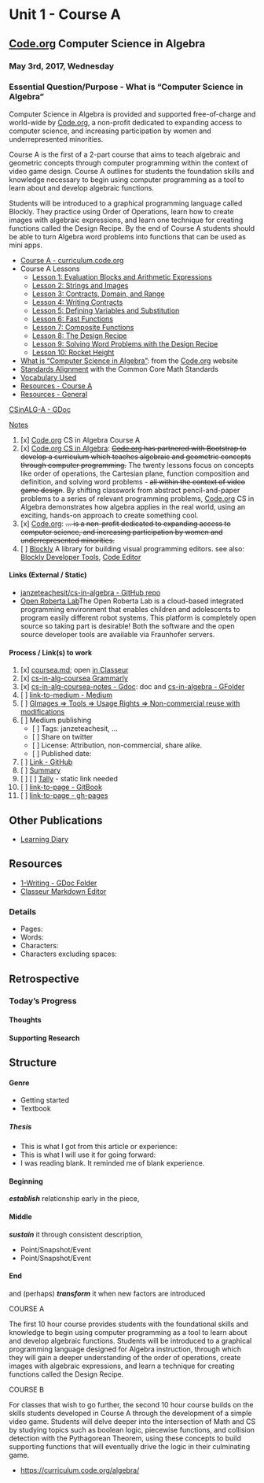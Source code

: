 <h1 id="unit-1---course-a">Unit 1 - Course A</h1>
<h2 id="code.org-computer-science-in-algebra"><a href="http://Code.org">Code.org</a> Computer Science in Algebra</h2>
<h3 id="may-3rd-2017-wednesday">May 3rd, 2017, Wednesday</h3>
<h3 id="essential-questionpurpose---what-is-computer-science-in-algebra">Essential Question/Purpose - What is “Computer Science in Algebra”</h3>
<p>Computer Science in Algebra is provided and supported free-of-charge and world-wide by <a href="https://code.org/about">Code.org</a>, a non-profit dedicated to expanding access to computer science, and increasing participation by women and underrepresented minorities.</p>
<p>Course A is the first of a 2-part course that aims to teach algebraic and geometric concepts through computer programming within the context of video game design.  Course A outlines for students the foundation skills and knowledge necessary to begin using computer programming as a tool to learn about and develop algebraic functions.</p>
<p>Students will be introduced to a graphical programming language called Blockly. They practice using Order of Operations, learn how to create images with algebraic expressions, and learn one technique for creating functions called the Design Recipe. By the end of Course A students should be able to turn Algebra word problems into functions that can be used as mini apps.</p>
<ul>
<li><a href="https://curriculum.code.org/algebra/courseA/">Course A - curriculum.code.org</a></li>
<li>Course A Lessons
<ul>
<li><a href="https://curriculum.code.org/algebra/courseA/1/">Lesson 1: Evaluation Blocks and Arithmetic Expressions</a></li>
<li><a href="https://curriculum.code.org/algebra/courseA/2/">Lesson 2: Strings and Images</a></li>
<li><a href="https://curriculum.code.org/algebra/courseA/3/">Lesson 3: Contracts, Domain, and Range</a></li>
<li><a href="https://curriculum.code.org/algebra/courseA/4/">Lesson 4: Writing Contracts</a></li>
<li><a href="https://curriculum.code.org/algebra/courseA/5/">Lesson 5: Defining Variables and Substitution</a></li>
<li><a href="https://curriculum.code.org/algebra/courseA/6/">Lesson 6: Fast Functions</a></li>
<li><a href="https://curriculum.code.org/algebra/courseA/7/">Lesson 7: Composite Functions</a></li>
<li><a href="https://curriculum.code.org/algebra/courseA/8/">Lesson 8: The Design Recipe</a></li>
<li><a href="https://curriculum.code.org/algebra/courseA/9/">Lesson 9: Solving Word Problems with the Design Recipe</a></li>
<li><a href="https://curriculum.code.org/algebra/courseA/10/">Lesson 10: Rocket Height</a></li>
</ul>
</li>
<li><a href="https://code.org/curriculum/algebra">What is “Computer Science in Algebra”</a>: from the <a href="http://Code.org">Code.org</a> website</li>
<li><a href="https://curriculum.code.org/algebra/standards/">Standards Alignment</a> with the Common Core Math Standards</li>
<li><a href="https://curriculum.code.org/algebra/vocab/">Vocabulary Used</a></li>
<li><a href="https://curriculum.code.org/algebra/resources/">Resources - Course A</a></li>
<li><a href="https://curriculum.code.org/algebra/resources/">Resources - General</a></li>
</ul>
<p><a href="https://drive.google.com/open?id=1KGs3tFkXC3jZVL6-cxEfluVX8tZv6p06g1jZ1IFrZ2E">CSinALG-A - GDoc</a></p>
<p><a href="coursea-notes.md">Notes</a></p>
<ol>
<li>[x] <a href="http://Code.org">Code.org</a> CS in Algebra Course A</li>
<li>[x] <a href="https://curriculum.code.org/algebra/">Code.org CS in Algebra</a>: <s><a href="http://Code.org">Code.org</a> has partnered with Bootstrap to develop a curriculum which teaches algebraic and geometric concepts through computer programming.</s> The twenty lessons focus on concepts like order of operations, the Cartesian plane, function composition and definition, and solving word problems - <s>all within the context of video game design</s>. By shifting classwork from abstract pencil-and-paper problems to a series of relevant programming problems, <a href="http://Code.org">Code.org</a> CS in Algebra demonstrates how algebra applies in the real world, using an exciting, hands-on approach to create something cool.</li>
<li>[x] <a href="https://code.org/about">Code.org</a>: <s>… is a non-profit dedicated to expanding access to computer science, and increasing participation by women and underrepresented minorities.</s></li>
<li>[ ] <a href="https://developers.google.com/blockly/">Blockly</a> A library for building visual programming editors. see also:  <a href="https://blockly-demo.appspot.com/static/demos/blockfactory/index.html">Blockly Developer Tools</a>, <a href="https://blockly-demo.appspot.com/static/demos/code/index.html">Code Editor</a></li>
</ol>
<h4 id="links-external--static">Links (External / Static)</h4>
<ul>
<li><a href="https://github.com/janzeteachesit/cs-in-algebra">janzeteachesit/cs-in-algebra - GitHub repo</a></li>
<li><a href="https://lab.open-roberta.org/">Open Roberta Lab</a>The Open Roberta Lab is a cloud-based integrated programming environment that enables children and adolescents to program easily different robot systems. This platform is completely open source so taking part is desirable! Both the software and the open source developer tools are available via Fraunhofer servers.</li>
</ul>
<h4 id="process--links-to-work">Process / Link(s) to work</h4>
<ol>
<li>[x] <a href="https://github.com/janzeteachesit/cs-in-algebra/blob/master/coursea.md">coursea.md</a>; open <a href="https://app.classeur.io/#!/files/hRqqEOmHrYrYk8TPpYmc">in Classeur</a></li>
<li>[x] <a href="https://app.grammarly.com/docs/165165827">cs-in-alg-coursea Grammarly</a></li>
<li>[x] <a href="https://docs.google.com/document/d/1nNFw6lUaLK_SEfo8eHtL912JhzpvwOJxLyOxccRZ9RU/edit?usp=sharing">cs-in-alg-coursea-notes - Gdoc</a>: doc and <a href="https://drive.google.com/open?id=0BysMfTbvAUUVWGltMWVOeHFJOTg">cs-in-algebra - GFolder</a></li>
<li>[ ] <a href="https://medium.com/new-story">link-to-medium - Medium</a></li>
<li>[ ] <a href="https://www.google.ca/search?site=&amp;tbm=isch&amp;source=hp&amp;biw=1050&amp;bih=1535&amp;q=writing&amp;oq=writing&amp;gs_l=img.3..35i39k1j0l9.3740.4602.0.5147.8.8.0.0.0.0.51.309.7.7.0....0...1.1.64.img..1.7.305.0.uKI6HM6QkmA#q=writing&amp;tbs=sur:fm&amp;tbm=isch">GImages =&gt; Tools =&gt; Usage Rights =&gt; Non-commercial reuse with modifications</a></li>
<li>[ ] Medium publishing
<ul>
<li>[ ] Tags: janzeteachesit, …</li>
<li>[ ] Share on twitter</li>
<li>[ ] License: Attribution, non-commercial, share alike.</li>
<li>[ ] Published date:</li>
</ul>
</li>
<li>[ ] <a href="100.md">Link - GitHub</a></li>
<li>[ ] <a href="../SUMMARY.md">Summary</a></li>
<li>[ ] [ ] <a href="tally.md">Tally</a> - static link needed</li>
<li>[ ] <a href="https://www.gitbook.com/@janzeteachesit">link-to-page - GitBook</a></li>
<li>[ ] <a href="https://janzeteachesit.github.io/">link-to-page - gh-pages</a></li>
</ol>
<h2 id="other-publications">Other Publications</h2>
<ul>
<li><a href="https://janzeteachesit.github.io/Learning-Diary/">Learning Diary</a></li>
</ul>
<h2 id="resources">Resources</h2>
<ul>
<li><a href="https://drive.google.com/drive/u/0/folders/0BxQaMnTJamWkfjU3VURSVS1lTHlJamh3Y0dTU3BpMmtQbVN2aEpmWEt2eXBoMVJnRk8xVXM">1-Writing - GDoc Folder</a></li>
<li><a href="https://app.classeur.io/">Classeur Markdown Editor</a></li>
</ul>
<h3 id="details">Details</h3>
<ul>
<li>Pages:</li>
<li>Words:</li>
<li>Characters:</li>
<li>Characters excluding spaces:</li>
</ul>
<h2 id="retrospective">Retrospective</h2>
<h3 id="todays-progress">Today’s Progress</h3>
<h4 id="thoughts">Thoughts</h4>
<h4 id="supporting-research">Supporting Research</h4>
<h2 id="structure">Structure</h2>
<h4 id="genre">Genre</h4>
<ul>
<li>Getting started</li>
<li>Textbook</li>
</ul>
<h5 id="thesis">Thesis</h5>
<ul>
<li>This is what I got from this article or experience:</li>
<li>This is what I will use it for going forward:</li>
<li>I was reading blank.  It reminded me of blank experience.</li>
</ul>
<h4 id="beginning">Beginning</h4>
<p><strong><em>establish</em></strong> relationship early in the piece,</p>
<h4 id="middle">Middle</h4>
<p><strong><em>sustain</em></strong> it through consistent description,</p>
<ul>
<li>Point/Snapshot/Event</li>
<li>Point/Snapshot/Event</li>
</ul>
<h4 id="end">End</h4>
<p>and (perhaps) <strong><em>transform</em></strong> it when new factors are introduced</p>
<p>COURSE A</p>
<p>The first 10 hour course provides students with the foundational skills and knowledge to begin using computer programming as a tool to learn about and develop algebraic functions. Students will be introduced to a graphical programming language designed for Algebra instruction, through which they will gain a deeper understanding of the order of operations, create images with algebraic expressions, and learn a technique for creating functions called the Design Recipe.</p>
<p>COURSE B</p>
<p>For classes that wish to go further, the second 10 hour course builds on the skills students developed in Course A through the development of a simple video game. Students will delve deeper into the intersection of Math and CS by studying topics such as boolean logic, piecewise functions, and collision detection with the Pythagorean Theorem, using these concepts to build supporting functions that will eventually drive the logic in their culminating game.</p>
<ul>
<li><a href="https://curriculum.code.org/algebra/">https://curriculum.code.org/algebra/</a></li>
</ul>
